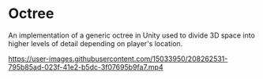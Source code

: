 # Octree
An implementation of a generic octree in Unity used to divide 3D space into higher levels of detail depending on player's location.

https://user-images.githubusercontent.com/15033950/208262531-795b85ad-023f-41e2-b5dc-3f07695b9fa7.mp4
